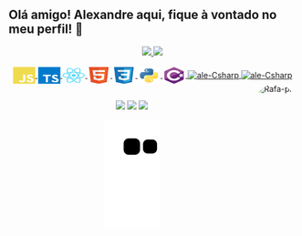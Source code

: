 ## Olá amigo! Alexandre aqui, fique à vontado no meu perfil! 🎉


<div align="center">
  <a href="https://github.com/alexandrebittencourt">
  <img height="180em" src="https://github-readme-stats.vercel.app/api?username=alexandrebittencourt&show_icons=true&theme=merko&include_all_commits=true&count_private=true"/>
  <img height="180em" src="https://github-readme-stats.vercel.app/api/top-langs/?username=alexandrebittencourt&layout=compact&langs_count=7&theme=merko"/>
    
<div style="display: inline_block"><br>
  <img align="center" alt="ale-Js" height="30" width="40" src="https://raw.githubusercontent.com/devicons/devicon/master/icons/javascript/javascript-plain.svg">
  <img align="center" alt="ale-Ts" height="30" width="40" src="https://raw.githubusercontent.com/devicons/devicon/master/icons/typescript/typescript-plain.svg">
  <img align="center" alt="ale-React" height="30" width="40" src="https://raw.githubusercontent.com/devicons/devicon/master/icons/react/react-original.svg">
  <img align="center" alt="ale-HTML" height="30" width="40" src="https://raw.githubusercontent.com/devicons/devicon/master/icons/html5/html5-original.svg">
  <img align="center" alt="ale-CSS" height="30" width="40" src="https://raw.githubusercontent.com/devicons/devicon/master/icons/css3/css3-original.svg">
  <img align="center" alt="ale-Python" height="30" width="40" src="https://raw.githubusercontent.com/devicons/devicon/master/icons/python/python-original.svg">
  <img align="center" alt="ale-Csharp" height="30" width="40" src="https://raw.githubusercontent.com/devicons/devicon/master/icons/csharp/csharp-original.svg">
  <img align="center" alt="ale-Csharp" height="30" width="40" src="https://cdn.jsdelivr.net/gh/devicons/devicon/icons/linux/linux-original.svg" />
  <img align="center" alt="ale-Csharp" height="30" width="40" src="https://cdn.jsdelivr.net/gh/devicons/devicon/icons/nodejs/nodejs-original-wordmark.svg" />
  <img align="right" alt="Rafa-pic" height="150" style="border-radius:50px;" src="https://encrypted-tbn0.gstatic.com/images?q=tbn:ANd9GcQFTMg-HT8S5k5EHPJkCCteONzokGGdlnEEeA&usqp=CAU">
</div>
  
  ##
    
<div>    
  <a href="https://www.instagram.com/alexandrebittencourts2" target="_blank"><img src="https://img.shields.io/badge/-Instagram-%23E4405F?style=for-the-badge&logo=instagram&logoColor=white" target="_blank"></a>
  <a href = "mailto:alexandresluzbittencourt@gmail.com"><img src="https://img.shields.io/badge/-Gmail-%23333?style=for-the-badge&logo=gmail&logoColor=white" target="_blank"></a>
  <a href="https://www.linkedin.com/in/alexandre-da-silva-luz-bittencourt" target="_blank"><img src="https://img.shields.io/badge/-LinkedIn-%230077B5?style=for-the-badge&logo=linkedin&logoColor=white" target="_blank"></a>
 </div>
 
![Snake animation](https://github.com/alexandrebittencourt/alexandrebittencourt/blob/output/github-contribution-grid-snake.svg)
